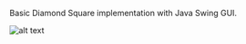 Basic Diamond Square implementation with Java Swing GUI.

![alt text](https://raw.githubusercontent.com/tctromp/DiamondSquare/master/DiamondSquare.png)
